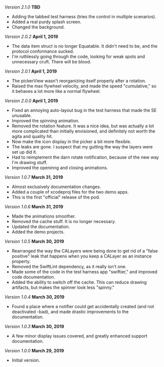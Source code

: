 *Version 2.1.0* **TBD**
- Adding the tabbed test harness (tries the control in multiple scenarios).
- Added a real purdy splash screen.
- Changed the background.

*Version 2.0.2* **April 1, 2019**
- The data item struct is no longer Equatable. It didn't need to be, and the protocol conformance sucked.
- I'm ruthlessly going through the code, looking for weak spots and unnecessary cruft. There will be blood.

*Version 2.0.1* **April 1, 2019**
- The pickerView wasn't reorganizing itself properly after a rotation.
- Raised the max flywheel velocity, and made the speed "cumulative," so it behaves a lot more like a normal flywheel.

*Version 2.0.0* **April 1, 2019**
- Fixed an annoying auto-layout bug in the test harness that made the SE unusable.
- Improved the spinning animation.
- Removed the rotation feature. It was a nice idea, but was actually a lot more complicated than initially envisioned, and definitely not worth the agita and quality hit.
- Now make the icon display in the picker a bit more flexible.
- The leaks are gone. I suspect that my gutting the way the layers were set up did it.
- Had to reimplement the darn rotate notification, because of the new way I'm drawing stuff.
- Improved the openinng and closing animations.

*Version 1.0.7* **March 31, 2019**
- Almost exclusively documentation changes.
- Added a couple of xcodeproj files for the two demo apps.
- This is the first "official" release of the pod.

*Version 1.0.6* **March 31, 2019**
- Made the animations smoother.
- Removed the cache stuff. It is no longer necessary.
- Updated the documentation.
- Added the demo projects.

*Version 1.0.5* **March 30, 2019**
- Rearranged the way the CALayers were being done to get rid of a "false positive" leak that happens when you keep a CALayer as an instance property.
- Removed the SwiftLint dependency, as it really isn't one.
- Made some of the code in the test harness app "swiftier," and improved code documentation.
- Added the ability to switch off the cache. This can reduce drawing artifacts, but makes the spinner look less "spinny."

*Version 1.0.4* **March 30, 2019**
- Found a place where a notifier could get accidentally created (and not deactivated -bad), and made drastic improvements to the documentation.

*Version 1.0.3* **March 30, 2019**
- A few minor display issues covered, and greatly enhanced support documentation.

*Version 1.0.0* **March 29, 2019**
- Initial version.

